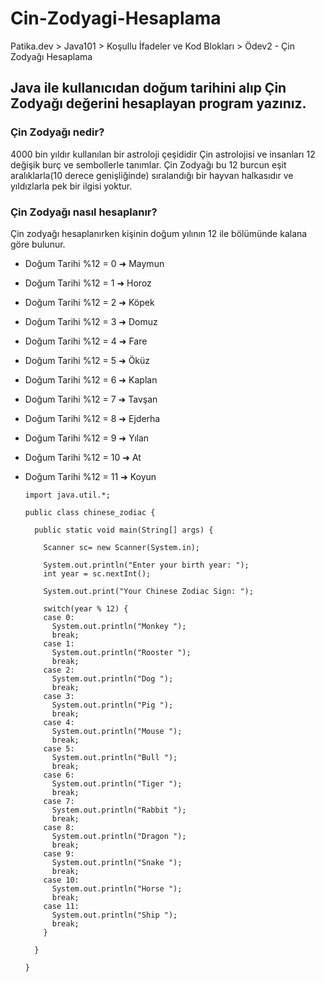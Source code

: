 # Cin-Zodyagi-Hesaplama
 Patika.dev > Java101 > Koşullu İfadeler ve Kod Blokları > Ödev2 - Çin Zodyağı Hesaplama
 
 ## Java ile kullanıcıdan doğum tarihini alıp Çin Zodyağı değerini hesaplayan program yazınız.

### Çin Zodyağı nedir?

4000 bin yıldır kullanılan bir astroloji çeşididir Çin astrolojisi ve insanları 12 değişik burç ve sembollerle tanımlar. Çin Zodyağı bu 12 burcun eşit aralıklarla(10 derece genişliğinde) sıralandığı bir hayvan halkasıdır ve yıldızlarla pek bir ilgisi yoktur.

### Çin Zodyağı nasıl hesaplanır?

Çin zodyağı hesaplanırken kişinin doğum yılının 12 ile bölümünde kalana göre bulunur.

- Doğum Tarihi %12 = 0 ➜ Maymun

- Doğum Tarihi %12 = 1 ➜ Horoz

- Doğum Tarihi %12 = 2 ➜ Köpek

- Doğum Tarihi %12 = 3 ➜ Domuz

- Doğum Tarihi %12 = 4 ➜ Fare

- Doğum Tarihi %12 = 5 ➜ Öküz

- Doğum Tarihi %12 = 6 ➜ Kaplan

- Doğum Tarihi %12 = 7 ➜ Tavşan

- Doğum Tarihi %12 = 8 ➜ Ejderha

- Doğum Tarihi %12 = 9 ➜ Yılan

- Doğum Tarihi %12 = 10 ➜ At

- Doğum Tarihi %12 = 11 ➜ Koyun


      import java.util.*;

      public class chinese_zodiac {

        public static void main(String[] args) {

          Scanner sc= new Scanner(System.in);

          System.out.println("Enter your birth year: ");
          int year = sc.nextInt();

          System.out.print("Your Chinese Zodiac Sign: ");
          
          switch(year % 12) {
          case 0:
            System.out.println("Monkey ");
            break;
          case 1:
            System.out.println("Rooster ");
            break;
          case 2:
            System.out.println("Dog ");
            break;
          case 3:
            System.out.println("Pig ");
            break;
          case 4:
            System.out.println("Mouse ");
            break;
          case 5:
            System.out.println("Bull ");
            break;
          case 6:
            System.out.println("Tiger ");
            break;
          case 7:
            System.out.println("Rabbit ");
            break;
          case 8:
            System.out.println("Dragon ");
            break;
          case 9:
            System.out.println("Snake ");
            break;
          case 10:
            System.out.println("Horse ");
            break;
          case 11:
            System.out.println("Ship ");
            break;
          }

        }

      }
